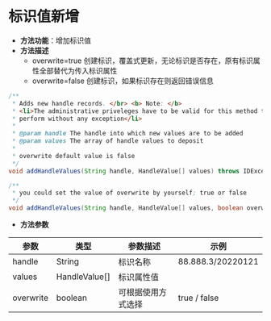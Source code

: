 # 标识值新增

- **方法功能**：增加标识值
- **方法描述**
  - overwrite=true 创建标识，覆盖式更新，无论标识是否存在，原有标识属性全部替代为传入标识属性
  - overwrite=false 创建标识，如果标识存在则返回错误信息

```java
/**
 * Adds new handle records. </br> <b> Note: </b>
 * <li>The administrative priveleges have to be valid for this method to
 * perform without any exception</li>
 *
 * @param handle The handle into which new values are to be added
 * @param values The array of handle values to deposit
 *
 * overwrite default value is false
 */
void addHandleValues(String handle, HandleValue[] values) throws IDException;
```

```java
/**
 * you could set the value of overwrite by yourself; true or false
 */
void addHandleValues(String handle, HandleValue[] values, boolean overwrite) throws IDException;
```

- **方法参数**

| 参数      | 类型          | 参数描述           | 示例              |
| --------- | ------------- | ------------------ | ----------------- |
| handle    | String        | 标识名称           | 88.888.3/20220121 |
| values    | HandleValue[] | 标识属性值         |                   |
| overwrite | boolean       | 可根据使用方式选择 | true / false      |

